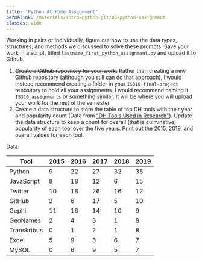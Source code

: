```yaml
---
title: "Python At Home Assignment"
permalink: /materials/intro-python-git/06-python-assignment
classes: wide
---
```


Working in pairs or individually, figure out how to use the data types, structures, and methods we discussed to solve these prompts. Save your work in a script, titled `lastname_first_python_assignment.py` and upload it to Github. 

1. ~~Create a Github repository for your work.~~ Rather than creating a new Github repository (although you still can do that approach), I would instead recommend creating a folder in your `IS310-final-project` repository to hold all your assignments. I would recommend naming it `IS310_assignments` or something similar. It will be where you will upload your work for the rest of the semester.
2. Create a data structure to store the table of top DH tools with their year and popularity count (Data from ["DH Tools Used in Research"](https://weltliteratur.net/dh-tools-used-in-research/)). Update the data structure to keep a count for overall (that is culminative) popularity of each tool over the five years. Print out the 2015, 2019, and overall values for each tool.

Data:

| Tool        | 2015 | 2016 | 2017 | 2018 | 2019 |
|-------------|------|------|------|------|------|
| Python      | 9    | 22   | 27   | 32   | 35   |
| JavaScript  | 8    | 18   | 12   | 6    | 15   |
| Twitter     | 10   | 18   | 26   | 16   | 12   |
| GitHub      | 2    | 6    | 17   | 5    | 10   |
| Gephi       | 11   | 16   | 14   | 10   | 9    |
| GeoNames    | 2    | 4    | 3    | 1    | 8    |
| Transkribus | 0    | 1    | 2    | 1    | 8    |
| Excel       | 5    | 9    | 3    | 6    | 7    |
| MySQL       | 0    | 6    | 9    | 5    | 7    |
